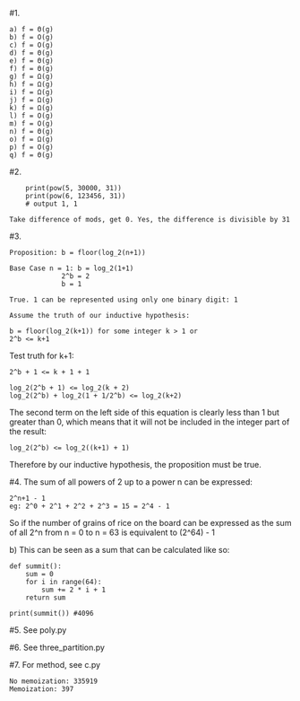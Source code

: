 #1.

	a) f = Θ(g)
	b) f = O(g)
	c) f = O(g)
	d) f = Θ(g)
	e) f = Θ(g)
	f) f = Θ(g)
	g) f = Ω(g)
	h) f = Ω(g) 
	i) f = Ω(g)
	j) f = Ω(g)
	k) f = Ω(g)
	l) f = O(g)
	m) f = O(g)
	n) f = Θ(g) 
	o) f = Ω(g)
	p) f = O(g)
	q) f = Θ(g)

#2.

		print(pow(5, 30000, 31))
		print(pow(6, 123456, 31))
		# output 1, 1

	Take difference of mods, get 0. Yes, the difference is divisible by 31

 
#3.

	Proposition: b = floor(log_2(n+1))

	Base Case n = 1: b = log_2(1+1)
				 2^b = 2
				 b = 1
	
	True. 1 can be represented using only one binary digit: 1

	Assume the truth of our inductive hypothesis: 
	
	b = floor(log_2(k+1)) for some integer k > 1 or 
	2^b <= k+1

Test truth for k+1: 
		
	2^b + 1 <= k + 1 + 1

	log_2(2^b + 1) <= log_2(k + 2)
	log_2(2^b) + log_2(1 + 1/2^b) <= log_2(k+2)

The second term on the left side of this equation is clearly less than 1 but greater than 0, which means that it will not be included in the integer part of the result:

	log_2(2^b) <= log_2((k+1) + 1)

Therefore by our inductive hypothesis, the proposition must be true.
					

#4.
The sum of all powers of 2 up to a power n can be expressed:
	
	2^n+1 - 1
	eg: 2^0 + 2^1 + 2^2 + 2^3 = 15 = 2^4 - 1
	 
So if the number of grains of rice on the board can be expressed as the sum of all 2^n from n = 0 to n = 63 is equivalent to (2^64) - 1

b) 
This can be seen as a sum that can be calculated like so:

	def summit():
		sum = 0
		for i in range(64):
			sum += 2 * i + 1
		return sum
		
	print(summit()) #4096
#5. See poly.py

#6. See three_partition.py

#7. For method, see c.py 
		
	No memoization: 335919
	Memoization: 397
